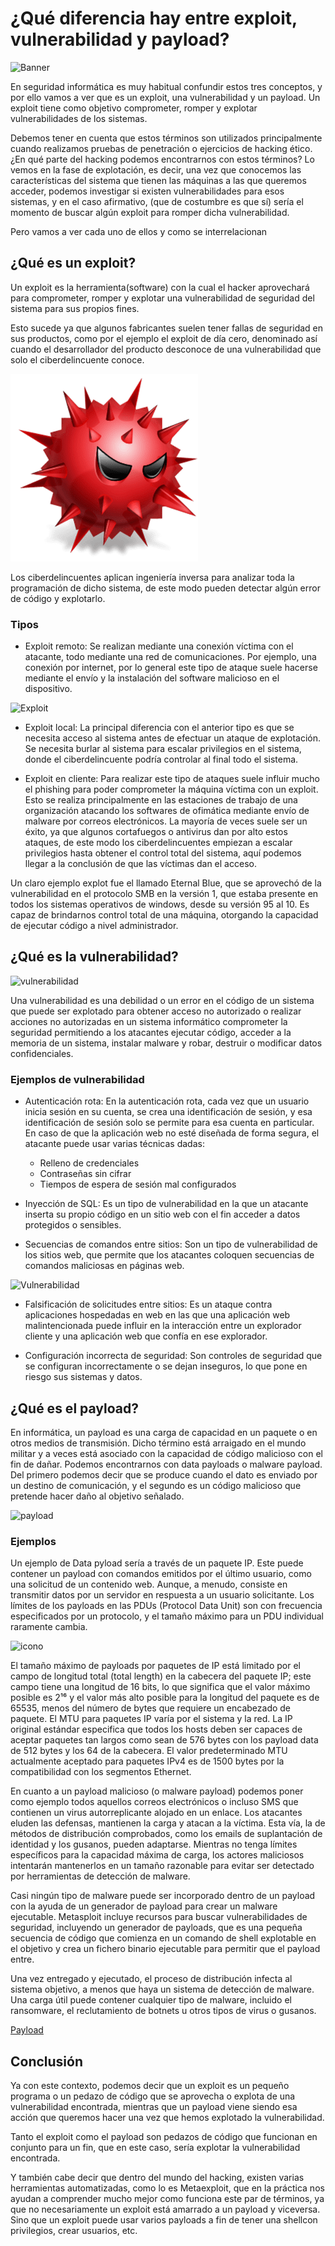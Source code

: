 #  ¿Qué diferencia hay entre exploit, vulnerabilidad y payload?

![Banner](https://img.freepik.com/vector-premium/banner-tecnologia-digital-seguridad-abstracta_43778-429.jpg?w=900)

En seguridad informática es muy habitual confundir estos tres conceptos, y por ello vamos a ver que es un exploit, una vulnerabilidad y un payload. Un exploit tiene como objetivo comprometer, romper y explotar vulnerabilidades de los sistemas. 

Debemos tener en cuenta que estos términos son utilizados principalmente cuando realizamos pruebas de penetración o ejercicios de hacking ético. 
¿En qué parte del hacking podemos encontrarnos con estos términos?
Lo vemos en la fase de explotación, es decir, una vez que conocemos las características del sistema que tienen las máquinas a las que queremos acceder, podemos investigar si existen vulnerabilidades para esos sistemas, y en el caso afirmativo, (que de costumbre es que sí) sería el momento de buscar algún exploit para romper dicha vulnerabilidad.

Pero vamos a ver cada uno de ellos y como se interrelacionan

## ¿Qué es un exploit?

Un exploit es la herramienta(software) con la cual el hacker aprovechará para comprometer, romper y explotar una vulnerabilidad de seguridad del sistema para sus propios fines.

Esto sucede ya que algunos fabricantes suelen tener fallas de seguridad en sus productos, como por el ejemplo el exploit de día cero, denominado así cuando el desarrollador del producto desconoce de una vulnerabilidad que solo el ciberdelincuente conoce.

![Exploit](../images/exploit2022-1.png)

Los ciberdelincuentes aplican ingeniería inversa para analizar toda la programación de dicho sistema, de este modo pueden detectar algún error de código y explotarlo.

### Tipos

- Exploit remoto:
Se realizan mediante una conexión víctima con el atacante, todo mediante una red de comunicaciones.
Por ejemplo, una conexión por internet, por lo general este tipo de ataque suele hacerse mediante el envío y la instalación del software malicioso en el dispositivo.

![Exploit](https://assets.website-files.com/5ff66329429d880392f6cba2/61c43d47dccfe68a303551d4_exploit%20Preview.png)

- Exploit local:
La principal diferencia con el anterior tipo es que se necesita acceso al sistema antes de efectuar un ataque de explotación. Se necesita burlar al sistema para escalar privilegios en el sistema, donde el ciberdelincuente podría controlar al final todo el sistema.

- Exploit en cliente:
Para realizar este tipo de ataques suele influir mucho el phishing para poder comprometer la máquina víctima con un exploit.
Esto se realiza principalmente en las estaciones de trabajo de una organización atacando los softwares de ofimática mediante envío de malware por correos electrónicos.
La mayoría de veces suele ser un éxito, ya que algunos cortafuegos o antivirus dan por alto estos ataques, de este modo los ciberdelincuentes empiezan a escalar privilegios hasta obtener el control total del sistema, aquí podemos llegar a la conclusión de que las víctimas dan el acceso.

Un claro ejemplo explot fue el llamado Eternal Blue, que se aprovechó de la vulnerabilidad en el protocolo SMB en la versión 1, que estaba presente en todos los sistemas operativos de windows, desde su versión 95 al 10. Es capaz de brindarnos control total de una máquina, otorgando la capacidad de ejecutar código a nivel administrador.


## ¿Qué es la vulnerabilidad?

![vulnerabilidad](https://netcloudengineering.com/wp-content/uploads/2017/06/vulnerabilidades-ciberseguridad.jpg)

Una vulnerabilidad  es una debilidad o un error en el código de un sistema que puede ser explotado para obtener acceso no autorizado o realizar acciones no autorizadas en un sistema informático comprometer la seguridad permitiendo a los atacantes ejecutar código, acceder a la memoria de un sistema, instalar malware y robar, destruir o modificar datos confidenciales. 

### Ejemplos de vulnerabilidad

- Autenticación rota:
En la autenticación rota, cada vez que un usuario inicia sesión en su cuenta, se crea una identificación de sesión, y esa identificación de sesión solo se permite para esa cuenta en particular. En caso de que la aplicación web no esté diseñada de forma segura, el atacante puede usar varias técnicas dadas:

   - Relleno de credenciales
   - Contraseñas sin cifrar
   - Tiempos de espera de sesión mal configurados

- Inyección de SQL:
Es un tipo de vulnerabilidad en la que un atacante inserta su propio código en un sitio web con el fin acceder a datos protegidos o sensibles.

- Secuencias de comandos entre sitios:
Son un tipo de vulnerabilidad de los sitios web, que permite que los atacantes coloquen secuencias de comandos maliciosas en páginas web.

![Vulnerabilidad](https://academy.avast.com/hs-fs/hubfs/What_is_scross-site_scripting-1.png?width=600&name=What_is_scross-site_scripting-1.png)

- Falsificación de solicitudes entre sitios:
Es un ataque contra aplicaciones hospedadas en web en las que una aplicación web malintencionada puede influir en la interacción entre un explorador cliente y una aplicación web que confía en ese explorador.

- Configuración incorrecta de seguridad:
Son controles de seguridad que se configuran incorrectamente o se dejan inseguros, lo que pone en riesgo sus sistemas y datos.

## ¿Qué es el payload?

En informática, un payload es una carga de capacidad en un paquete o en otros medios de transmisión. Dicho término está arraigado en el mundo militar y a veces está asociado con la capacidad de código malicioso con el fin de dañar. Podemos encontrarnos con data payloads o malware payload. Del primero podemos decir que se produce cuando el dato es enviado por un destino de comunicación, y el segundo es un código malicioso que pretende hacer daño al objetivo señalado.

![payload](https://esgeeks.com/media/2022/03/Concepto-payload-carga-útil.jpg)

### Ejemplos

Un ejemplo de Data pyload sería a través de un paquete IP. Este puede contener un payload con comandos emitidos por el último usuario, como una solicitud de un contenido web. Aunque, a menudo, consiste en transmitir datos por un servidor en respuesta a un usuario solicitante.  Los límites de los payloads en las PDUs (Protocol Data Unit) son con frecuencia especificados por un protocolo, y el tamaño máximo para un PDU individual raramente cambia.

![icono](https://cdn-icons-png.flaticon.com/512/1995/1995756.png)

El tamaño máximo de payloads por paquetes de IP está limitado por el campo de longitud total (total length) en la cabecera del paquete IP; este campo tiene una longitud de 16 bits, lo que significa que el valor máximo posible es 2¹⁶ y el  valor más alto posible para la longitud del paquete es de 65535, menos del número de bytes que requiere un encabezado de paquete. El MTU para paquetes IP varía por el sistema y la red. La IP original estándar especifica que todos los hosts deben ser capaces de aceptar paquetes tan largos como sean de 576 bytes con los payload data de 512 bytes y los 64 de la cabecera. El valor predeterminado MTU actualmente aceptado para paquetes IPv4 es de 1500 bytes por la compatibilidad con los segmentos Ethernet.

En cuanto a un payload malicioso (o malware payload) podemos poner como ejemplo todos aquellos correos electrónicos o incluso SMS que contienen un virus autorreplicante alojado en un enlace. Los atacantes eluden las defensas, mantienen la carga y atacan a la víctima. Esta vía, la de métodos de distribución comprobados, como los emails de suplantación de identidad y los gusanos, pueden adaptarse. Mientras no tenga límites específicos para la capacidad máxima de carga, los actores maliciosos intentarán mantenerlos en un tamaño razonable para evitar ser detectado por herramientas de detección de malware.

Casi ningún tipo de malware puede ser incorporado dentro de un payload con la ayuda de un generador de payload para crear un malware ejecutable. Metasploit incluye recursos para buscar vulnerabilidades de seguridad, incluyendo un generador de payloads, que es una pequeña secuencia de código que comienza en un comando de shell explotable en el objetivo y crea un fichero binario ejecutable para permitir que el payload entre.

Una vez entregado y ejecutado, el proceso de distribución infecta al sistema objetivo, a menos que haya un sistema de detección de malware. Una carga útil puede contener cualquier tipo de malware, incluido el ransomware, el reclutamiento de botnets u otros tipos de virus o gusanos.

[Payload](https://www.techtarget.com/searchsecurity/definition/payload)

## Conclusión

Ya con este contexto, podemos decir que un exploit es un pequeño programa o un pedazo de código que se aprovecha o explota de una vulnerabilidad encontrada, mientras que un payload viene siendo esa acción que queremos hacer una vez que hemos explotado la vulnerabilidad.

Tanto el exploit como el payload son pedazos de código que funcionan en conjunto para un fin, que en este caso, sería explotar la vulnerabilidad encontrada.

Y también cabe decir que dentro del mundo del hacking, existen varias herramientas automatizadas, como lo es Metaexploit, que en la práctica nos ayudan a comprender mucho mejor como funciona este par de términos, ya que no necesariamente un exploit está amarrado a un payload y viceversa. Sino que un exploit puede usar varios payloads a fin de tener una shellcon privilegios, crear usuarios, etc.